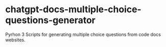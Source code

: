 # chatgpt-docs-multiple-choice-questions-generator
Pyrhon 3 Scripts for generating multiple choice questions from code docs websites.
